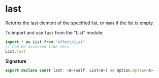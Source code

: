 # last

Returns the last element of the specified list, or `None` if the list is
empty.

To import and use `last` from the "List" module:

```ts
import * as List from "effect/List"
// Can be accessed like this
List.last
```

**Signature**

```ts
export declare const last: <A>(self: List<A>) => Option.Option<A>
```
